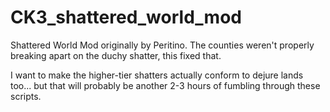 # CK3_shattered_world_mod
Shattered World Mod originally by Peritino. The counties weren't properly breaking apart on the duchy shatter, this fixed that.

I want to make the higher-tier shatters actually conform to dejure lands too... but that will probably be another 2-3 hours of fumbling through these scripts.